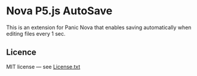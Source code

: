 # Nova P5.js AutoSave

This is an extension for Panic Nova that enables saving automatically when editing files every 1 sec.

## Licence

MIT license — see [License.txt](/License.txt)
